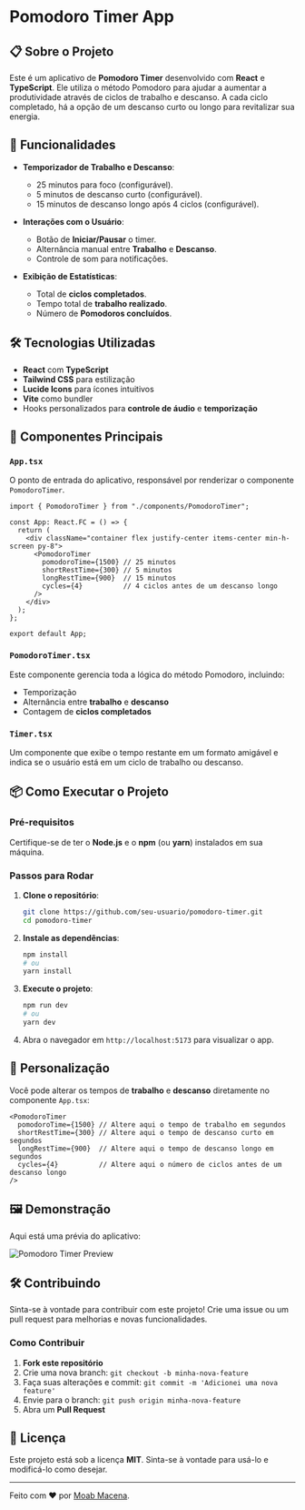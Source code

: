 # Pomodoro Timer App

## 📋 Sobre o Projeto

Este é um aplicativo de **Pomodoro Timer** desenvolvido com **React** e **TypeScript**. Ele utiliza o método Pomodoro para ajudar a aumentar a produtividade através de ciclos de trabalho e descanso. A cada ciclo completado, há a opção de um descanso curto ou longo para revitalizar sua energia.

## 🚀 Funcionalidades

- **Temporizador de Trabalho e Descanso**:
  - 25 minutos para foco (configurável).
  - 5 minutos de descanso curto (configurável).
  - 15 minutos de descanso longo após 4 ciclos (configurável).

- **Interações com o Usuário**:
  - Botão de **Iniciar/Pausar** o timer.
  - Alternância manual entre **Trabalho** e **Descanso**.
  - Controle de som para notificações.

- **Exibição de Estatísticas**:
  - Total de **ciclos completados**.
  - Tempo total de **trabalho realizado**.
  - Número de **Pomodoros concluídos**.

## 🛠️ Tecnologias Utilizadas

- **React** com **TypeScript**
- **Tailwind CSS** para estilização
- **Lucide Icons** para ícones intuitivos
- **Vite** como bundler
- Hooks personalizados para **controle de áudio** e **temporização**

## 🧩 Componentes Principais

### `App.tsx`
O ponto de entrada do aplicativo, responsável por renderizar o componente `PomodoroTimer`.

```tsx
import { PomodoroTimer } from "./components/PomodoroTimer";

const App: React.FC = () => {
  return (
    <div className="container flex justify-center items-center min-h-screen py-8">
      <PomodoroTimer
        pomodoroTime={1500} // 25 minutos
        shortRestTime={300} // 5 minutos
        longRestTime={900}  // 15 minutos
        cycles={4}          // 4 ciclos antes de um descanso longo
      />
    </div>
  );
};

export default App;
```

### `PomodoroTimer.tsx`
Este componente gerencia toda a lógica do método Pomodoro, incluindo:
- Temporização
- Alternância entre **trabalho** e **descanso**
- Contagem de **ciclos completados**

### `Timer.tsx`
Um componente que exibe o tempo restante em um formato amigável e indica se o usuário está em um ciclo de trabalho ou descanso.

## 📦 Como Executar o Projeto

### Pré-requisitos
Certifique-se de ter o **Node.js** e o **npm** (ou **yarn**) instalados em sua máquina.

### Passos para Rodar
1. **Clone o repositório**:
   ```bash
   git clone https://github.com/seu-usuario/pomodoro-timer.git
   cd pomodoro-timer
   ```

2. **Instale as dependências**:
   ```bash
   npm install
   # ou
   yarn install
   ```

3. **Execute o projeto**:
   ```bash
   npm run dev
   # ou
   yarn dev
   ```

4. Abra o navegador em `http://localhost:5173` para visualizar o app.

## 🔧 Personalização
Você pode alterar os tempos de **trabalho** e **descanso** diretamente no componente `App.tsx`:
```tsx
<PomodoroTimer
  pomodoroTime={1500} // Altere aqui o tempo de trabalho em segundos
  shortRestTime={300} // Altere aqui o tempo de descanso curto em segundos
  longRestTime={900}  // Altere aqui o tempo de descanso longo em segundos
  cycles={4}          // Altere aqui o número de ciclos antes de um descanso longo
/>
```

## 🖼️ Demonstração
Aqui está uma prévia do aplicativo:

![Pomodoro Timer Preview](https://pomodoro-app-seven-pi.vercel.app)

## 🛠️ Contribuindo
Sinta-se à vontade para contribuir com este projeto! Crie uma issue ou um pull request para melhorias e novas funcionalidades.

### Como Contribuir
1. **Fork este repositório**
2. Crie uma nova branch: `git checkout -b minha-nova-feature`
3. Faça suas alterações e commit: `git commit -m 'Adicionei uma nova feature'`
4. Envie para o branch: `git push origin minha-nova-feature`
5. Abra um **Pull Request**

## 📝 Licença
Este projeto está sob a licença **MIT**. Sinta-se à vontade para usá-lo e modificá-lo como desejar.

---

Feito com ❤️ por [Moab Macena](https://github.com/moabdev).